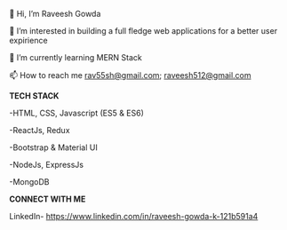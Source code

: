👋 Hi, I’m Raveesh Gowda

👀 I’m interested in building a full fledge web applications for a better user expirience

🌱 I’m currently learning MERN Stack

📫 How to reach me rav55sh@gmail.com; raveesh512@gmail.com



**TECH STACK**

-HTML, CSS, Javascript (ES5 & ES6)

-ReactJs, Redux

-Bootstrap & Material UI

-NodeJs, ExpressJs

-MongoDB


**CONNECT WITH ME**

LinkedIn- https://www.linkedin.com/in/raveesh-gowda-k-121b591a4

<!---
raveesh-gowda/raveesh-gowda is a ✨ special ✨ repository because its `README.md` (this file) appears on your GitHub profile.
You can click the Preview link to take a look at your changes.
--->
